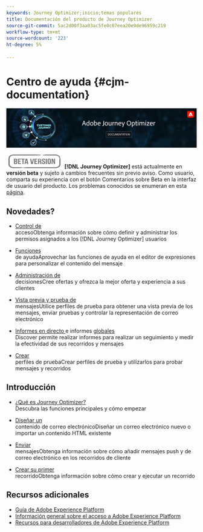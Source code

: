 ```yaml
---
keywords: Journey Optimizer;inicio;temas populares
title: Documentación del producto de Journey Optimizer
source-git-commit: 5ac2d00f3aa03ac5fe0c07eea20e9de96959c219
workflow-type: tm+mt
source-wordcount: '223'
ht-degree: 5%

---
```


# Centro de ayuda {#cjm-documentation}

![](using/assets/do-not-localize/banner-cjm.png)

![](using/assets/do-not-localize/badge.png)
**[!DNL Journey Optimizer]** está actualmente en  **versión beta** y sujeto a cambios frecuentes sin previo aviso. Como usuario, comparta su experiencia con el botón Comentarios sobre Beta en la interfaz de usuario del producto. Los problemas conocidos se enumeran en esta [página](using/known-issues.md).

## Novedades?

* [Control de ](using/administration/permissions-overview.md) </br> accesoObtenga información sobre cómo definir y administrar los permisos asignados a los  [!DNL Journey Optimizer] usuarios

* [Funciones ](using/personalization/functions/functions.md) </br> de ayudaAprovechar las funciones de ayuda en el editor de expresiones para personalizar el contenido del mensaje

* [Administración de ](using/offers/get-started/starting-offer-decisioning.md) </br> decisionesCree ofertas y ofrezca la mejor oferta y experiencia a sus clientes

* [Vista previa y prueba de ](using/preview.md) </br> mensajesUtilice perfiles de prueba para obtener una vista previa de los mensajes, enviar pruebas y controlar la representación de correo electrónico

* [Informes en directo ](using/reports/live-report.md) e informes  [globales](using/reports/global-report.md)</br> Discover permite realizar informes para realizar un seguimiento y medir la efectividad de sus recorridos y mensajes

* [Crear ](using/building-journeys/creating-test-profiles.md) </br> perfiles de pruebaCrear perfiles de prueba y utilizarlos para probar mensajes y recorridos

## Introducción

* [¿Qué es Journey Optimizer?](using/get-started.md) </br> Descubra las funciones principales y cómo empezar

* [Diseñar un ](using/design-emails.md) </br>contenido de correo electrónicoDiseñar un correo electrónico nuevo o importar un contenido HTML existente

* [Enviar ](using/building-journeys/journey.md) </br> mensajesObtenga información sobre cómo añadir mensajes push y de correo electrónico en los recorridos de cliente

* [Crear su primer ](using/building-journeys/journeys-uc.md) </br>recorridoObtenga información sobre cómo crear y ejecutar un recorrido

## Recursos adicionales

* [Guía de Adobe Experience Platform](https://experienceleague.adobe.com/docs/experience-platform/landing/home.html)
* [Información general sobre el acceso a Adobe Experience Platform](https://experienceleague.adobe.com/docs/experience-platform/access-control/home.html)
* [Recursos para desarrolladores de Adobe Experience Platform](https://www.adobe.com/es/experience-platform/documentation-and-developer-resources.html)
